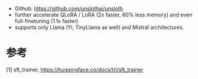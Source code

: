 - Github: https://github.com/unslothai/unsloth
- further accelerate QLoRA / LoRA (2x faster, 60% less memory) and even full-finetuning (1.1x faster)
- supports only Llama (Yi, TinyLlama as well) and Mistral architectures.

# 参考 
[1] sft_trainer, https://huggingface.co/docs/trl/sft_trainer